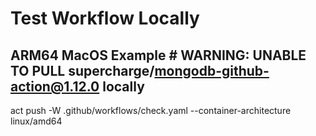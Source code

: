 # Test Workflow Locally

## ARM64 MacOS Example # WARNING: UNABLE TO PULL supercharge/mongodb-github-action@1.12.0 locally
act push -W .github/workflows/check.yaml --container-architecture linux/amd64 